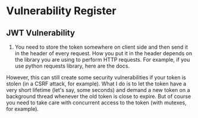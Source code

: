 # Vulnerability Register

## JWT Vulnerability
1. You need to store the token somewhere on client side and then send it in the header of every request. How you put it in the header depends on the library you are using to perform HTTP requests. For example, if you use python requests library, here are the docs. 

However, this can still create some security vulnerabilities if your token is stolen (in a CSRF attack, for example). What I do is to let the token have a very short lifetime (let's say, some seconds) and demand a new token on a background thread whenever the old token is close to expire. But of course you need to take care with concurrent access to the token (with mutexes, for example).